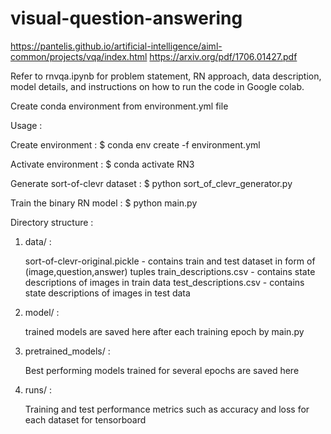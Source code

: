 # visual-question-answering
https://pantelis.github.io/artificial-intelligence/aiml-common/projects/vqa/index.html
https://arxiv.org/pdf/1706.01427.pdf

Refer to rnvqa.ipynb for problem statement, RN approach, data description, model details, and instructions on how to run the code in Google colab.

Create conda environment from environment.yml file

Usage :

Create environment :
$ conda env create -f environment.yml

Activate environment :
$ conda activate RN3

Generate sort-of-clevr dataset :
$ python sort_of_clevr_generator.py

Train the binary RN model : 
$ python main.py

Directory structure :

1. data/ :
    
    sort-of-clevr-original.pickle - contains train and test dataset in form of (image,question,answer) tuples
    train_descriptions.csv - contains state descriptions of images in train data
    test_descriptions.csv - contains state descriptions of images in test data

2. model/ :
    
    trained models are saved here after each training epoch by main.py

3. pretrained_models/ :
    
    Best performing models trained for several epochs are saved here

4. runs/ :

    Training and test performance metrics such as accuracy and loss for each dataset for tensorboard
